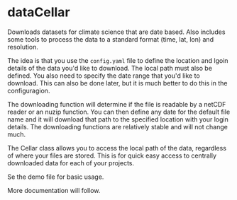 dataCellar
===========

Downloads datasets for climate science that are date based. Also includes some tools to process the data to a standard format (time, lat, lon) and resolution. 

The idea is that you use the `config.yaml` file to define the location and lgoin details of the data you'd like to download. The local path must also be defined. You also need to specify the date range that you'd like to download. This can also be done later, but it is much better to do this in the configuragion.

The downloading function will determine if the file is readable by a netCDF reader or an nuzip function. You can then define any date for the default file name and it will download that path to the specified location with your login details. The downloading functions are relatively stable and will not change much. 

The Cellar class allows you to access the local path of the data, regardless of where your files are stored. This is for quick easy access to centrally downloaded data for each of your projects. 

Se the demo file for basic usage. 

More documentation will follow. 

